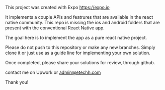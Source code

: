 
This project was created with Expo https://expo.io

It implements a couple APIs and featrures that are available in the react native community. This repo is missing the ios and android folders that are present with the conventional React Native app.

The goal here is to implement the app as a pure react native project.

Please do not push to this repository or make any new branches. Simply clone it or just use as a guide line for implementing your own solution.

Once completed, please share your solutions for review, through github.

contact me on Upwork or admin@etechh.com

Thank you!